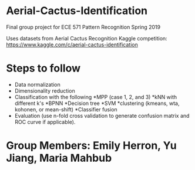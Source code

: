 # Aerial-Cactus-Identification
Final group project for ECE 571 Pattern Recognition Spring 2019

Uses datasets from Aerial Cactus Recognition Kaggle competition: https://www.kaggle.com/c/aerial-cactus-identification 

# Steps to follow
* Data normalization
* Dimensionality reduction
* Classification with the following
*MPP (case 1, 2, and 3)
*kNN with different k's
*BPNN 
*Decision tree 
*SVM 
*clustering (kmeans, wta, kohonen, or mean-shift)
*Classifier fusion
* Evaluation (use n-fold cross validation to generate confusion matrix and ROC curve if applicable).

# Group Members: Emily Herron, Yu Jiang, Maria Mahbub
